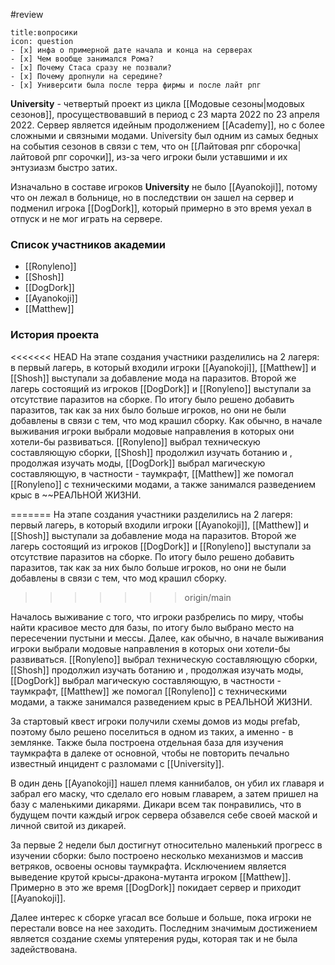 #review 
```ad-note
title:вопросики
icon: question
- [x] инфа о примерной дате начала и конца на серверах
- [x] Чем вообще занимался Рома? 
- [x] Почему Стаса сразу не позвали?
- [x] Почему дропнули на середине?
- [x] Университи была после терра фирмы и после лайт рпг
```
**University**  - четвертый проект из цикла [[Модовые сезоны|модовых сезонов]], просуществовавший в период с 23 марта 2022 по 23 апреля 2022. Сервер является идейным продолжением [[Academy]], но с более сложными и связными модами. University был одним из самых бедных на события сезонов в связи с тем, что он [[Лайтовая рпг сборочка|лайтовой рпг сорочки]], из-за чего игроки были уставшими и их энтузиазм быстро затих.


Изначально в составе игроков **University** не было [[Ayanokoji]], потому что он лежал в больнице, но в последствии он зашел на сервер и подменил игрока [[DogDork]], который примерно в это время уехал в отпуск и не мог играть на сервере.

### Список участников академии
- [[Ronyleno]]
- [[Shosh]]
- [[DogDork]]
- [[Ayanokoji]]
- [[Matthew]]

### История проекта
<<<<<<< HEAD
На этапе создания участники разделились на 2 лагеря: в первый лагерь, в который входили игроки [[Ayanokoji]], [[Matthew]] и [[Shosh]] выступали за добавление мода на паразитов. Второй же лагерь состоящий из игроков [[DogDork]] и [[Ronyleno]] выступали за отсутствие паразитов на сборке. По итогу было решено добавить паразитов, так как за них было больше игроков, но они не были добавлены в связи с тем, что мод крашил сборку.
Как обычно, в начале выживания игроки выбрали модовые направления в которых они хотели-бы развиваться. [[Ronyleno]] выбрал техническую составляющую сборки, [[Shosh]] продолжил изучать ботанию и , продолжая изучать моды, [[DogDork]] выбрал магическую составляющую, в частности - таумкрафт, [[Matthew]] же помогал [[Ronyleno]] с техническими модами, а также занимался разведением крыс в ~~РЕАЛЬНОЙ ЖИЗНИ.

=======
На этапе создания участники разделились на 2 лагеря: первый лагерь, в который входили игроки [[Ayanokoji]], [[Matthew]] и [[Shosh]] выступали за добавление мода на паразитов. Второй же лагерь состоящий из игроков [[DogDork]] и [[Ronyleno]] выступали за отсутствие паразитов на сборке. По итогу было решено добавить паразитов, так как за них было больше игроков, но они не были добавлены в связи с тем, что мод крашил сборку.
>>>>>>> origin/main

Началось выживание с того, что игроки разбрелись по миру, чтобы найти красивое место для базы, по итогу было выбрано место на пересечении пустыни и мессы. Далее, как обычно, в начале выживания игроки выбрали модовые направления в которых они хотели-бы развиваться. [[Ronyleno]] выбрал техническую составляющую сборки, [[Shosh]] продолжил изучать ботанию и , продолжая изучать моды, [[DogDork]] выбрал магическую составляющую, в частности - таумкрафт, [[Matthew]] же помогал [[Ronyleno]] с техническими модами, а также занимался разведением крыс в РЕАЛЬНОЙ ЖИЗНИ.

За стартовый квест игроки получили схемы домов из моды prefab, поэтому было решено поселиться в одном из таких, а именно - в землянке. Также была построена отдельная база для изучения таумкрафта в далеке от основной, чтобы не повторить печально известный инцидент с разломами с [[University]]. 

В один день [[Ayanokoji]] нашел племя каннибалов, он убил их главаря и забрал его маску, что сделало его новым главарем, а затем пришел на базу с маленькими дикарями. Дикари всем так понравились, что в будущем почти каждый игрок сервера обзавелся себе своей маской и личной свитой из дикарей.

За первые 2 недели был достигнут относительно маленький прогресс в изучении сборки: было построено несколько механизмов и массив ветряков, освоены основы таумкрафта. Исключением является выведение крутой крысы-дракона-мутанта игроком [[Matthew]]. Примерно в это же время [[DogDork]] покидает сервер и приходит [[Ayanokoji]].

Далее интерес к сборке угасал все больше и больше, пока игроки не перестали вовсе на нее заходить. Последним значимым достижением является создание схемы упятерения руды, которая так и не была задействована.








